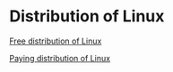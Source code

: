 # Distribution of Linux

[Free distribution of Linux](Distribution%20of%20Linux%208db5597cdc3c45bd973cb4cafc126bd5/Free%20distribution%20of%20Linux%20446030dbcb07419683ac80b4822ea2dc.md)

[Paying distribution of Linux](Distribution%20of%20Linux%208db5597cdc3c45bd973cb4cafc126bd5/Paying%20distribution%20of%20Linux%20077e320fd96348e5bbad14fcf30f18d8.md)